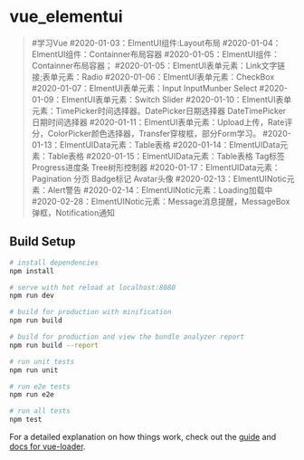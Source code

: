 # vue_elementui

> #学习Vue
#2020-01-03：ElmentUI组件:Layout布局
#2020-01-04：ElmentUI组件：Containner布局容器
#2020-01-05：ElmentUI组件：Containner布局容器；
#2020-01-05：ElmentUI表单元素：Link文字链接;表单元素：Radio
#2020-01-06：ElmentUI表单元素：CheckBox
#2020-01-07：ElmentUI表单元素：Input InputMunber Select 
#2020-01-09：ElmentUI表单元素：Switch Slider
#2020-01-10：ElmentUI表单元素：TimePicker时间选择器。DatePicker日期选择器 DateTimePicker 日期时间选择器
#2020-01-11：ElmentUI表单元素：Upload上传，Rate评分，ColorPicker颜色选择器，Transfer穿梭框，部分Form学习。
#2020-01-13：ElmentUIData元素：Table表格
#2020-01-14：ElmentUIData元素：Table表格
#2020-01-15：ElmentUIData元素：Table表格  Tag标签 Progress进度条 Tree树形控制器
#2020-01-17：ElmentUIData元素：Pagination 分页 Badge标记 Avatar头像
#2020-02-13：ElmentUINotic元素：Alert警告
#2020-02-14：ElmentUINotic元素：Loading加载中
#2020-02-28：ElmentUINotic元素：Message消息提醒，MessageBox弹框，Notification通知
## Build Setup

``` bash
# install dependencies
npm install

# serve with hot reload at localhost:8080
npm run dev

# build for production with minification
npm run build

# build for production and view the bundle analyzer report
npm run build --report

# run unit tests
npm run unit

# run e2e tests
npm run e2e

# run all tests
npm test
```

For a detailed explanation on how things work, check out the [guide](http://vuejs-templates.github.io/webpack/) and [docs for vue-loader](http://vuejs.github.io/vue-loader).
